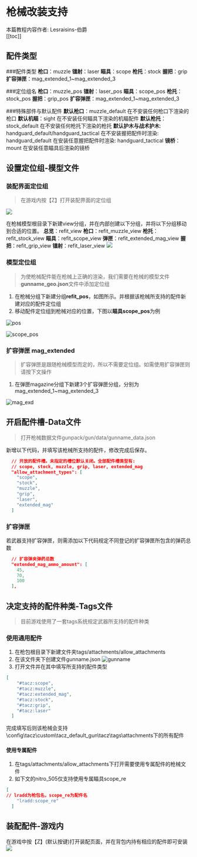 # 枪械改装支持
本篇教程内容作者: Lesraisins-伯爵   
[[toc]]

## 配件类型
###配件类型
**枪口**：muzzle
**镭射**：laser
**瞄具**：scope
**枪托**：stock
**握把**：grip
**扩容弹匣**：mag_extended_1~mag_extended_3

###定位组名
**枪口**：muzzle_pos
**镭射**：laser_pos
**瞄具**：scope_pos
**枪托**：stock_pos
**握把**：grip_pos
**扩容弹匣**：mag_extended_1~mag_extended_3

###特殊部件与默认配件
**默认枪口**：muzzle_default
在不安装任何枪口下渲染的枪口
**默认机瞄**：sight
在不安装任何瞄具下渲染的机瞄配件
**默认枪托**：stock_default
在不安装任何枪托下渲染的枪托
**默认护木与战术护木**: handguard_default/handguard_tactical
在不安装握把配件时渲染: handguard_default
在安装任意握把配件时渲染: handguard_tactical
**镜桥**：mount
在安装任意瞄具后渲染的镜桥

## 设置定位组-模型文件
### 装配界面定位组
>在游戏内按【Z】打开装配界面的定位组

![](https://s1.3hov.com/lesraisins/i/2024/06/02/attachments.png)

在枪械模型根目录下新建view分组，并在内部创建以下分组，并将以下分组移动到合适的位置。
**总览**：refit_view
**枪口**：refit_muzzle_view
**枪托**：refit_stock_view
**瞄具**：refit_scope_view
**弹匣**：refit_extended_mag_view
**握把**：refit_grip_view
**镭射**：refit_laser_view
![](https://s1.3hov.com/lesraisins/i/2024/06/02/view.png)

### 模型定位组
>为使枪械配件能在枪械上正确的渲染，我们需要在枪械的模型文件**gunname_geo.json**文件中添加定位组

1. 在枪械分组下新建分组**refit_pos**，如图所示。并根据该枪械所支持的配件新建对应的配件定位组
2. 移动配件定位组到枪械对应的位置，下图以**瞄具scope_pos**为例

![pos](https://s1.3hov.com/lesraisins/i/2024/06/02/refit_pos.png)

![scope_pos](https://s1.3hov.com/lesraisins/i/2024/06/02/scope_pos.png)

### 扩容弹匣 mag_extended
>扩容弹匣是跟随枪械模型而定的，所以不需要定位组。如需使用扩容弹匣则请按下文操作

1. 在弹匣magazine分组下新建3个扩容弹匣分组，分别为mag_extended_1~mag_extended_3

![mag_exd](https://s1.3hov.com/lesraisins/i/2024/06/02/mag_exd.png)

## 开启配件槽-Data文件
>打开枪械数据文件gunpack/gun/data/gunname_data.json

新增以下代码，并填写该枪械所支持的配件，修改完成后保存。
``` json
  // 开放的配件槽。未指定的槽位默认关闭。全部配件槽类型有:
  // scope, stock, muzzle, grip, laser, extended_mag
  "allow_attachment_types": [
    "scope",
    "stock",
    "muzzle",
    "grip",
    "laser",
    "extended_mag"
  ]
```

### 扩容弹匣
若武器支持扩容弹匣，则需添加以下代码规定不同登记的扩容弹匣所包含的弹药总数
``` json
  // 扩容弹夹弹药总数
  "extended_mag_ammo_amount": [
    45,
    70,
    100
  ],
```

## 决定支持的配件种类-Tags文件
>目前游戏使用了一套tags系统规定武器所支持的配件种类

### 使用通用配件
1. 在枪包根目录下新建文件夹tags/attachments/allow_attachments
2. 在该文件夹下创建文件gunname.json
![gunname](https://s1.3hov.com/lesraisins/i/2024/06/02/gunname.png)
3. 打开文件并在其中填写所支持的配件类型
``` json
[
    "#tacz:scope",
    "#tacz:muzzle",
    "#tacz:extended_mag",
    "#tacz:stock",
    "#tacz:grip",
    "#tacz:laser"
  ]
  ```
 完成填写后则该枪械会支持\config\tacz\custom\tacz_default_gun\tacz\tags\attachments下的所有配件

#### 使用专属配件
1. 在tags/attachments/allow_attachments下打开需要使用专属配件的枪械文件
2. 如下文的nitro_505仅支持使用专属瞄具scope_re
``` json
[
// lradd为枪包名，scope_re为配件名
    "lradd:scope_re"
  ]
```

## 装配配件-游戏内
在游戏中按【Z】(默认按键)打开装配页面，并在背包内持有相应的配件即可安装
![](https://s1.3hov.com/lesraisins/i/2024/06/02/attachments.png)